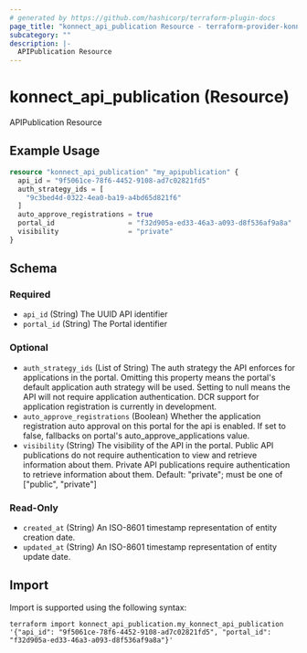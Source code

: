 ```yaml
---
# generated by https://github.com/hashicorp/terraform-plugin-docs
page_title: "konnect_api_publication Resource - terraform-provider-konnect"
subcategory: ""
description: |-
  APIPublication Resource
---
```


# konnect_api_publication (Resource)

APIPublication Resource

## Example Usage

```terraform
resource "konnect_api_publication" "my_apipublication" {
  api_id = "9f5061ce-78f6-4452-9108-ad7c02821fd5"
  auth_strategy_ids = [
    "9c3bed4d-0322-4ea0-ba19-a4bd65d821f6"
  ]
  auto_approve_registrations = true
  portal_id                  = "f32d905a-ed33-46a3-a093-d8f536af9a8a"
  visibility                 = "private"
}
```

<!-- schema generated by tfplugindocs -->
## Schema

### Required

- `api_id` (String) The UUID API identifier
- `portal_id` (String) The Portal identifier

### Optional

- `auth_strategy_ids` (List of String) The auth strategy the API enforces for applications in the portal.
Omitting this property means the portal's default application auth strategy will be used.
Setting to null means the API will not require application authentication.
DCR support for application registration is currently in development.
- `auto_approve_registrations` (Boolean) Whether the application registration auto approval on this portal for the api is enabled. If set to false, fallbacks on portal's auto_approve_applications value.
- `visibility` (String) The visibility of the API in the portal.
Public API publications do not require authentication to view and retrieve information about them.
Private API publications require authentication to retrieve information about them.
Default: "private"; must be one of ["public", "private"]

### Read-Only

- `created_at` (String) An ISO-8601 timestamp representation of entity creation date.
- `updated_at` (String) An ISO-8601 timestamp representation of entity update date.

## Import

Import is supported using the following syntax:

```shell
terraform import konnect_api_publication.my_konnect_api_publication '{"api_id": "9f5061ce-78f6-4452-9108-ad7c02821fd5", "portal_id": "f32d905a-ed33-46a3-a093-d8f536af9a8a"}'
```
